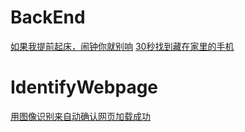 # BackEnd
[如果我提前起床，闹钟你就别响](http://kingname.info/2016/11/07/autoalarmclock/)
[30秒找到藏在家里的手机](http://kingname.info/2017/01/07/findmyphone/)

# IdentifyWebpage
[用图像识别来自动确认网页加载成功](http://kingname.info/2016/12/04/how-to-know-webpage-loaded/)

